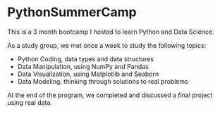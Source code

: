 # PythonSummerCamp

This is a 3 month bootcamp I hosted to learn Python and Data Science.

As a study group, we met once a week to study the following topics:
- Python Coding, data types and data structures
- Data Manipulation, using NumPy and Pandas
- Data Visualization, using Matplotlib and Seaborn
- Data Modeling, thinking through solutions to real problems

At the end of the program, we completed and discussed a final project using real data.
